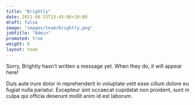 ```yaml
---
title: "Brightly"
date: 2021-08-25T13:45:06+10:00
draft: false
image: "images/team/brightly.png"
jobtitle: "Admin"
promoted: true
weight: 8
layout: team
---
```


Sorry, Brightly hasn't written a message yet. When they do, it will appear here!

Duis aute irure dolor in reprehenderit in voluptate velit esse cillum dolore eu fugiat nulla pariatur. Excepteur sint occaecat cupidatat non proident, sunt in culpa qui officia deserunt mollit anim id est laborum.

